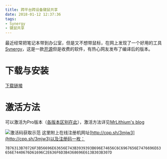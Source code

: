 ```yaml
---
title: 跨平台跨设备键鼠共享
date: 2018-01-12 12:37:36
tags: 
- Synergy
- 键鼠共享
---
```

最近经常把笔记本带到办公室，但是又不想带鼠标，在网上发现了一个好用的工具[Synergy](https://symless.com/synergy)，这是一款[开源](https://github.com/symless/synergy-core)但是收费的软件，有热心网友发布了编译后的版本。
# 下载与安装
[下载链接](https://brahma-dev.github.io/synergy-stable-builds/)
# 激活方法
可以激活为Pro版本（[各版本区别在此](https://symless.com/synergy/pricing)），激活方法详见[MrLithium's blog ](http://mrlithium.blogspot.com/2017/06/synergy-serial-number-activation-key.html)

![激活码获取示范](https://s1.ax1x.com/2018/01/12/p8imQI.png)
这里附上在线注册机网址[http://cpp.sh/3mjw3](http://cpp.sh/3mjw3)以及注册码一枚：

`7B76313B70726F3B56696E63656E743B3939393B696E74656C6C6967656E7476696E63656E7440676D61696C2E636F6D3B4368696E613B303B307D `
